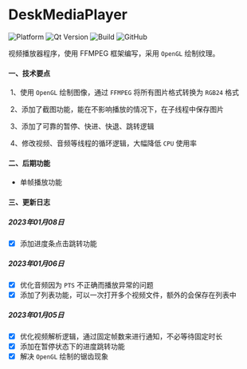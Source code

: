 # DeskMediaPlayer

![Platform](https://img.shields.io/badge/paltform-Win10--64-brightgreen)
![Qt Version](https://img.shields.io/badge/IDE_Qt_5.15.2-yellowgreen)
![Build](https://img.shields.io/badge/build-MSVC_2019_x64-blue)
![GitHub](https://img.shields.io/github/license/Mtr1994/DeskMediaPlayer)

  视频播放器程序，使用 FFMPEG 框架编写，采用 `OpenGL` 绘制纹理。

#### 一、技术要点

​	1、使用 `OpenGL` 绘制图像，通过 `FFMPEG` 将所有图片格式转换为 `RGB24` 格式

​	2、添加了截图功能，能在不影响播放的情况下，在子线程中保存图片

​	3、添加了可靠的暂停、快进、快退、跳转逻辑

​	4、修改视频、音频等线程的循环逻辑，大幅降低 `CPU` 使用率

#### 二、后期功能

* 单帧播放功能

#### 三、更新日志

##### 2023年01月08日

- [x] 添加进度条点击跳转功能

##### 2023年01月06日

- [x] 优化音频因为 `PTS` 不正确而播放异常的问题
- [x] 添加了列表功能，可以一次打开多个视频文件，额外的会保存在列表中

##### 2023年01月05日

- [x] 优化视频解析逻辑，通过固定帧数来进行通知，不必等待固定时长
- [x] 添加在暂停状态下的进度跳转功能
- [x] 解决 `OpenGL` 绘制的锯齿现象
